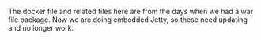 The docker file and related files here are from the days when we had a war file package. Now we are doing embedded Jetty, so these need updating and no longer work.
